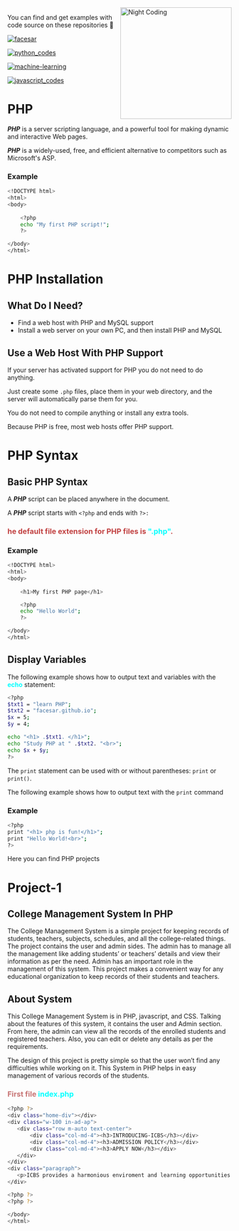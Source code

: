 
<img alt="Night Coding" src="https://giffiles.alphacoders.com/842/8426.gif" width="250px" align="right"/>


You can find and get examples with code source on these repositories 👀

[![facesar](https://img.shields.io/badge/facesar-click%20here-blue?style=for-the-badge&logo=github)](https://facesar.github.io/)

[![python_codes](https://img.shields.io/badge/python_codes-click%20here-blue?style=for-the-badge&logo=python)](https://facesar.github.io/python_codes/)

[![machine-learning](https://img.shields.io/badge/machine_learning-click%20here-blue?style=for-the-badge&logo=python)](https://facesar.github.io/machine-learning-codes/)

[![javascript_codes](https://img.shields.io/badge/javascript_codes-click%20here-blue?style=for-the-badge&logo=javascript)](https://facesar.github.io/roses-javascripts-examples/)

# **PHP**

**_PHP_** is a server scripting language, and a powerful tool for making dynamic and interactive Web pages.

**_PHP_** is a widely-used, free, and efficient alternative to competitors such as Microsoft's ASP.

### **Example**
```sh
<!DOCTYPE html>
<html>
<body>
  
    <?php
    echo "My first PHP script!"; 
    ?>

</body>
</html>
```
# PHP Installation

## What Do I Need?

- Find a web host with PHP and MySQL support
- Install a web server on your own PC, and then install PHP and MySQL


## Use a Web Host With PHP Support
If your server has activated support for PHP you do not need to do anything.

Just create some ```.php``` files, place them in your web directory, and the server will automatically parse them for you.

You do not need to compile anything or install any extra tools.

Because PHP is free, most web hosts offer PHP support.

# PHP Syntax

## Basic PHP Syntax

A **_PHP_** script can be placed anywhere in the document.

A **_PHP_** script starts with ```<?php``` and ends with ```?>:```

<h3 style="color:#C14242">he default file extension for PHP files is <strong style="color:aqua">".php"</strong>.</h3>

### Example
```sh
<!DOCTYPE html>
<html>
<body>
   
    <h1>My first PHP page</h1>

    <?php
    echo "Hello World"; 
    ?>

</body>
</html>
```

## Display Variables

The following example shows how to output text and variables with the <strong style="color:aqua">echo</strong> statement:

```sh
<?php 
$txt1 = "learn PHP";
$txt2 = "facesar.github.io";
$x = 5;
$y = 4;

echo "<h1> .$txt1. </h1>";
echo "Study PHP at " .$txt2. "<br>";
echo $x + $y;
?>
```

The ```print``` statement can be used with or without parentheses: ```print``` or ```print()```.

The following example shows how to output text with the ```print``` command 

### Example
```sh
<?php
print "<h1> php is fun!</h1>";
print "Hello World!<br>";
?>
```

Here you can find PHP projects

# **Project-1**

## College Management System In PHP

The College Management System is a simple project for keeping records of students, teachers, subjects, schedules, and all the college-related things. The project contains the user and admin sides. The admin has to manage all the management like adding students’ or teachers’ details and view their information as per the need. Admin has an important role in the management of this system. This project makes a convenient way for any educational organization to keep records of their students and teachers.

## About System

This College Management System is in PHP, javascript, and CSS. Talking about the features of this system, it contains the user and Admin section. From here, the admin can view all the records of the enrolled students and registered teachers. Also, you can edit or delete any details as per the requirements.

The design of this project is pretty simple so that the user won’t find any difficulties while working on it. This System in PHP helps in easy management of various records of the students.

 <h3 style="color:#C77474">First file <strong style="color:aqua">index.php</strong></h3>

 
 ```sh
 <?php ?>
<div class="home-div"></div>
<div class="w-100 in-ad-ap">
    <div class="row m-auto text-center">
        <div class="col-md-4"><h3>INTRODUCING-ICBS</h3></div>
        <div class="col-md-4"><h3>ADMISSION POLICY</h3></div>
        <div class="col-md-4"><h3>APPLY NOW</h3></div>
    </div>
</div>
<div class="paragraph">
    <p>ICBS provides a harmonious enviroment and learning opportunities to its students regardless of their gender, socioeconomic background, religious beliefs and regional defferences</p>
</div>

<?php ?>
<?php ?>

</body>
</html>
```

